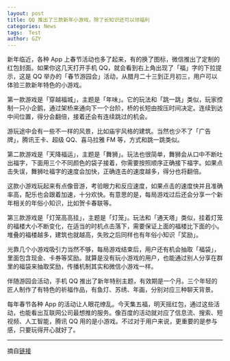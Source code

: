 ```yaml
---
layout: post
title: QQ 推出了三款新年小游戏，除了长知识还可以领福利
categories: News
tags:  Test
author: GZY
---
```


新年临近，各种 App 上春节活动也多了起来，有的换了图标，微信推出了定制的红包封面。如果你这几天打开手机 QQ，就会看到右上角出现了「福」字的下拉提示，这是 QQ 举办的「春节游园会」活动，从腊月二十三到正月初三，用户可以体验三款新年特色的小游戏。

第一款游戏是「穿越福城」，主题是「年味」。它的玩法和「跳一跳」类似，玩家控制一只小企鹅，通过架桥来通向下一个台阶，桥的长短由按压时间决定。连续到达中间位置，得分会翻倍，接着还会有连续跳过的机会。

游玩途中会有一些不一样的风景，比如庙宇风格的建筑。当然也少不了「广告牌」，腾讯王卡、超级 QQ、喜马拉雅 FM 等，方式和跳一跳类似。

第二款游戏是「天降福运」，主题是「舞狮」。玩法也很简单，舞狮会从口中不断吐出福字，下面用三个不同颜色的袋子接着，你需要按照顺序正确接下福字。如果点击失误，舞狮吐福字的速度会加快，正确连击的速度越多，得分也将翻倍。

这款小游戏玩起来有点像音游，考验眼力和反应速度，如果点击的速度快并且准确率高，配乐也会跟着加速，十分欢快。有意思的是，每局游戏过后还会分享一个新年相关的年俗小知识，比如贺卡春联等。

第三款游戏是「灯笼高高挂」，主题是「灯笼」。玩法和「通天塔」类似，挂着灯笼的福楼大小不断变化，在适当的时机点击落下，需要保证上面的福楼比下面的小。堆叠的福楼越多，建筑也就越高，失败之后同样也有年俗小知识「奖励」。

光靠几个小游戏吸引力当然不够，每局游戏结束后，用户还有机会抽取「福袋」，里面包含现金、卡券等奖励。就算是没有玩小游戏的用户，也能通过别人分享在群里的福袋来抽取奖励，传播机制其实和微信小游戏一样。

伴随游园会活动，手机 QQ 推出了新年特别主题，有效期是一个月。三个年轻的匠人制作了有特色的祈福作品，有鱼灯、苏绣、年画，分别对应三种聊天背景。

每年春节各种 App 的活动让人眼花缭乱。今天集五福，明天摇红包，通过这些活动，也能看出互联网公司最想推的服务。像百度的活动就对应了信息流、搜索、短视频、人工智能，腾讯 QQ 用的是小游戏。不过对于用户来说，更重要的是参与感，只要玩得开心就好了。

*****

摘自[链接](http://new.qq.com/omn/20190131/20190131A09OBA.html)
